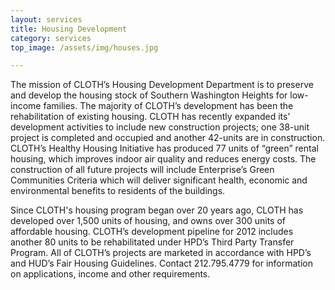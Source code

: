 ```yaml
---
layout: services
title: Housing Development
category: services
top_image: /assets/img/houses.jpg

---
```


The mission of CLOTH’s Housing Development Department is to preserve and develop the housing stock of Southern Washington Heights for low-income families. The majority of CLOTH’s development has been the rehabilitation of existing housing. CLOTH has recently expanded its’ development activities to include new construction projects; one 38-unit project is completed and occupied and another 42-units are in construction.  CLOTH’s Healthy Housing Initiative has produced 77 units of “green” rental housing, which improves indoor air quality and reduces energy costs.  The construction of all future projects will include Enterprise’s Green Communities Criteria which will deliver significant health, economic and environmental benefits to residents of the buildings.

Since CLOTH's housing program began over 20 years ago, CLOTH has developed over 1,500 units of housing, and owns over 300 units of affordable housing. CLOTH’s development pipeline for 2012 includes another 80 units to be rehabilitated under HPD’s Third Party Transfer Program.
All of CLOTH’s projects are marketed in accordance with HPD’s and HUD’s Fair Housing Guidelines. Contact 212.795.4779 for information on applications, income and other requirements.